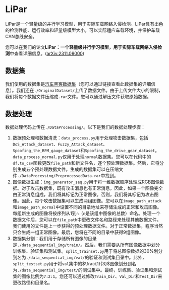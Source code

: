 # LiPar

LiPar是一个轻量级的并行学习模型，用于实际车载网络入侵检测。LiPar具有出色的检测性能、运行效率和轻量级模型大小，可以实际适应车载环境，并保护车载CAN总线安全。

您可以在我们的论文**LiPar：一个轻量级并行学习模型，用于实际车载网络入侵检测**中查看详细信息。([arXiv:2311.08000](https://arxiv.org/abs/2311.08000))

## 数据集

我们使用的数据集是[汽车黑客数据集](https://ocslab.hksecurity.net/Datasets/car-hacking-dataset)（您可以通过链接查看此数据集的详细信息）。我们还在`./OriginalDataset/`上传了数据文件。由于上传文件大小的限制，我们将每个数据文件压缩成`.rar`文件。您可以通过解压文件获取原始数据。

## 数据处理

数据处理代码上传在`./DataProcessing/`。以下是我们的数据处理步骤：

1. 数据预处理和数据清洗：`data_process.py`用于处理攻击数据集，包括`DoS_Attack_dataset`、`Fuzzy_Attack_dataset`、`Spoofing_the_RPM_gauge_dataset`和`Spoofing_the_drive_gear_dataset`。`data_process_normal.py`仅用于处理`normal`数据集。您可以在代码中的`df.to_csv`函数更改`file_path`和新文件名，逐个预处理数据集。然后，它将分别生成五个预处理数据文件。生成的数据集可以在压缩文件`./DataProcessing/PreprocessedData.rar`中找到。
2. 图像数据生成：`img_generator_seq.py`用于将一维数据顺序处理成RGB图像数据。对于攻击数据集，既有攻击消息也有正常消息。因此，如果一个图像完全由正常消息组成，我们将其标记为正常图像。否则，我们将其标记为攻击图像。因此，每个攻击数据集可以生成两组图像。您可以在`image_path_attack`和`image_path_normal`中设置不同的目录地址来存储生成的正常和攻击图像。每组新生成的图像将按序列从1到`n`（`n`是该组中图像的总数）命名。处理一个数据文件后，您可以在`file_path`中更改文件名和路径来处理其他数据文件。我们使用的文件是上一步获得的预处理数据文件。对于正常数据集，程序当然只会生成一组正常图像。最后，您将在不同的目录中获得9组图像。
3. 数据集分割：我们用于存储所有图像的目录是`./data_sequential_img/train/`。然后，我们需要从所有图像数据中划分训练集、验证集和测试集。`split_trainset.py`用于将总图像数据的30%划分到名为`./data_sequential_img/val/`的验证和测试集目录中。此外，`split_testset.py`用于将`val`集中的$\frac{1}{3}$图像划分到名为`./data_sequential_img/test/`的测试集中。最终，训练集、验证集和测试集的图像比例为`7:2:1`。您还可以通过修改`Train_Dir`、`Val_Dir`和`Test_Dir`来更改路径和目录名。
